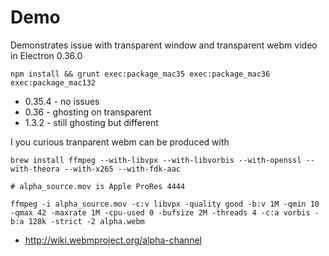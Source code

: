 # Demo

Demonstrates issue with transparent window and transparent webm video in Electron 0.36.0


`npm install && grunt exec:package_mac35 exec:package_mac36 exec:package_mac132`


- 0.35.4  - no issues
- 0.36  - ghosting on transparent
- 1.3.2 - still ghosting but different


I you curious tranparent webm can be produced with

```
brew install ffmpeg --with-libvpx --with-libvorbis --with-openssl --with-theora --with-x265 --with-fdk-aac

# alpha_source.mov is Apple ProRes 4444

ffmpeg -i alpha_source.mov -c:v libvpx -quality good -b:v 1M -qmin 10 -qmax 42 -maxrate 1M -cpu-used 0 -bufsize 2M -threads 4 -c:a vorbis -b:a 128k -strict -2 alpha.webm
```

- http://wiki.webmproject.org/alpha-channel
